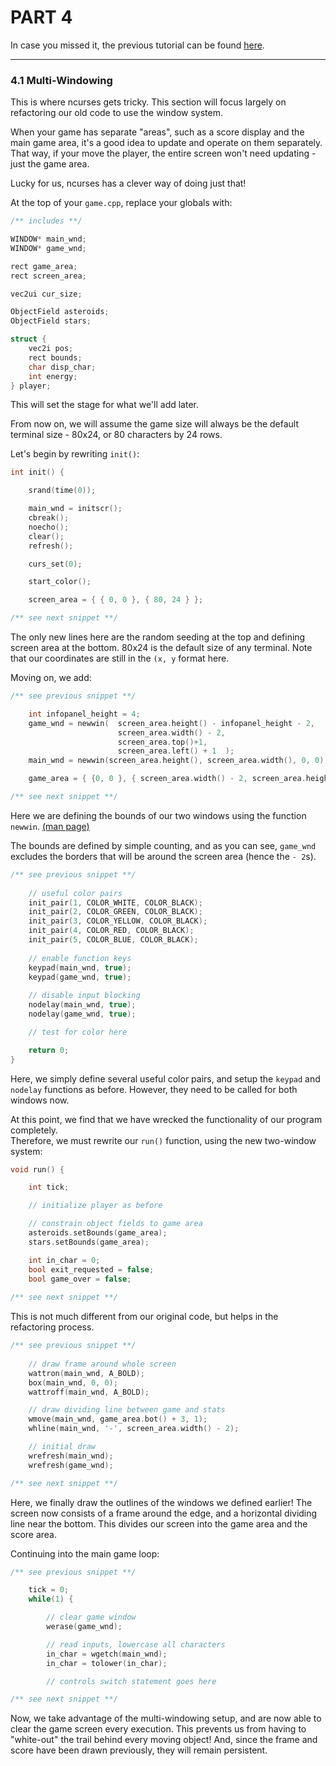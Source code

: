 # PART 4

In case you missed it, the previous tutorial can be found [here](../part3).


---
### 4.1 Multi-Windowing

This is where ncurses gets tricky.
This section will focus largely on refactoring our old code to use the window system.

When your game has separate "areas", such as a score display and the main game area, it's a good idea to update and operate on them separately.
That way, if your move the player, the entire screen won't need updating - just the game area.

Lucky for us, ncurses has a clever way of doing just that!

At the top of your `game.cpp`, replace your globals with:

```c++
/** includes **/

WINDOW* main_wnd;
WINDOW* game_wnd;

rect game_area;
rect screen_area;

vec2ui cur_size;

ObjectField asteroids;
ObjectField stars;

struct {
    vec2i pos;
    rect bounds;
    char disp_char;
    int energy;
} player;
```

This will set the stage for what we'll add later.

From now on, we will assume the game size will always be the default terminal size - 80x24, or 80 characters by 24 rows.

Let's begin by rewriting `init()`:

```c++
int init() {

    srand(time(0));

    main_wnd = initscr();
    cbreak();
    noecho();
    clear();
    refresh();

    curs_set(0);

    start_color();

    screen_area = { { 0, 0 }, { 80, 24 } };

/** see next snippet **/
```

The only new lines here are the random seeding at the top and defining screen area at the bottom.
80x24 is the default size of any terminal.
Note that our coordinates are still in the `(x, y` format here.

Moving on, we add:

```c++
/** see previous snippet **/

    int infopanel_height = 4;
    game_wnd = newwin(  screen_area.height() - infopanel_height - 2, 
                        screen_area.width() - 2, 
                        screen_area.top()+1, 
                        screen_area.left() + 1  );
    main_wnd = newwin(screen_area.height(), screen_area.width(), 0, 0);

    game_area = { {0, 0 }, { screen_area.width() - 2, screen_area.height() - infopanel_height - 4 } };

/** see next snippet **/
```

Here we are defining the bounds of our two windows using the function `newwin`.
[(man page)](http://linux.die.net/man/3/newwin)

The bounds are defined by simple counting, and as you can see, `game_wnd` excludes the borders that will be around the screen area (hence the `- 2`s).

```c++
/** see previous snippet **/
   
    // useful color pairs
    init_pair(1, COLOR_WHITE, COLOR_BLACK);
    init_pair(2, COLOR_GREEN, COLOR_BLACK);
    init_pair(3, COLOR_YELLOW, COLOR_BLACK);
    init_pair(4, COLOR_RED, COLOR_BLACK);
    init_pair(5, COLOR_BLUE, COLOR_BLACK);
    
    // enable function keys
    keypad(main_wnd, true);
    keypad(game_wnd, true);
   
    // disable input blocking
    nodelay(main_wnd, true);
    nodelay(game_wnd, true);

    // test for color here

    return 0;
}
```

Here, we simply define several useful color pairs, and setup the `keypad` and `nodelay` functions as before.
However, they need to be called for both windows now.

At this point, we find that we have wrecked the functionality of our program completely.  
Therefore, we must rewrite our `run()` function, using the new two-window system:

```c++
void run() {

    int tick;

    // initialize player as before

    // constrain object fields to game area
    asteroids.setBounds(game_area);
    stars.setBounds(game_area);

    int in_char = 0;
    bool exit_requested = false;
    bool game_over = false;
    
/** see next snippet **/
```

This is not much different from our original code, but helps in the refactoring process.

```c++
/** see previous snippet **/
    
    // draw frame around whole screen
    wattron(main_wnd, A_BOLD);
    box(main_wnd, 0, 0);
    wattroff(main_wnd, A_BOLD);

    // draw dividing line between game and stats
    wmove(main_wnd, game_area.bot() + 3, 1);
    whline(main_wnd, '-', screen_area.width() - 2);

    // initial draw
    wrefresh(main_wnd);
    wrefresh(game_wnd);

/** see next snippet **/
```

Here, we finally draw the outlines of the windows we defined earlier!
The screen now consists of a frame around the edge, and a horizontal dividing line near the bottom.
This divides our screen into the game area and the score area.

Continuing into the main game loop:
```c++
/** see previous snippet **/

    tick = 0;
    while(1) {

        // clear game window
        werase(game_wnd);

        // read inputs, lowercase all characters
        in_char = wgetch(main_wnd);
        in_char = tolower(in_char);

        // controls switch statement goes here

/** see next snippet **/
```

Now, we take advantage of the multi-windowing setup, and are now able to clear the game screen every execution.
This prevents us from having to "white-out" the trail behind every moving object!
And, since the frame and score have been drawn previously, they will remain persistent.
